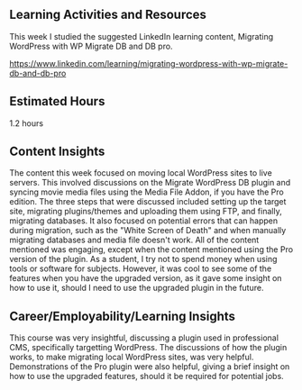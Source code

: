 <h2>Learning Activities and Resources</h2>

This week I studied the suggested LinkedIn learning content, Migrating WordPress with WP Migrate DB and DB pro.

https://www.linkedin.com/learning/migrating-wordpress-with-wp-migrate-db-and-db-pro

<h2>Estimated Hours</h2>

1.2 hours

<h2>Content Insights</h2>

The content this week focused on moving local WordPress sites to live servers. This involved discussions on the Migrate WordPress DB plugin and syncing movie media files using the Media File Addon, if you have the Pro edition. The three steps that were discussed included setting up the target site, migrating plugins/themes and uploading them using FTP, and finally, migrating databases. It also focused on potential errors that can happen during migration, such as the "White Screen of Death" and when manually migrating databases and media file doesn't work. All of the content mentioned was engaging, except when the content mentioned using the Pro version of the plugin. As a student, I try not to spend money when using tools or software for subjects. However, it was cool to see some of the features when you have the upgraded version, as it gave some insight on how to use it, should I need to use the upgraded plugin in the future.

<h2>Career/Employability/Learning Insights</h2>

This course was very insightful, discussing a plugin used in professional CMS, specifically targetting WordPress. The discussions of how the plugin works, to make migrating local WordPress sites, was very helpful. Demonstrations of the Pro plugin were also helpful, giving a brief insight on how to use the upgraded features, should it be required for potential jobs.
